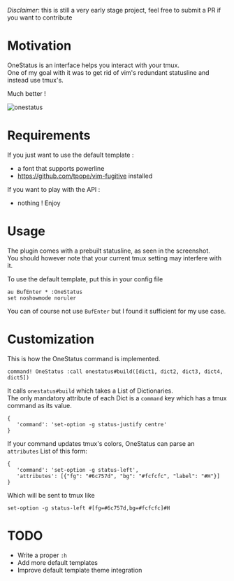 *Disclaimer*: this is still a very early stage project, feel free to submit a PR if you want to contribute

# Motivation
OneStatus is an interface helps you interact with your tmux.<br>
One of my goal with it was to get rid of vim's redundant statusline and instead use tmux's.

Much better !

![onestatus](https://user-images.githubusercontent.com/26607946/90639803-7f947f00-e22f-11ea-863e-e347f9379dfe.png)

# Requirements
If you just want to use the default template :
 - a font that supports powerline
 - https://github.com/tpope/vim-fugitive installed

If you want to play with the API :
 - nothing ! Enjoy

# Usage
The plugin comes with a prebuilt statusline, as seen in the screenshot.<br>
You should however note that your current tmux setting may interfere with it.

To use the default template, put this in your config file
```
au BufEnter * :OneStatus
set noshowmode noruler
```
You can of course not use `BufEnter` but I found it sufficient for my use case.

# Customization
This is how the OneStatus command is implemented.
```
command! OneStatus :call onestatus#build([dict1, dict2, dict3, dict4, dict5])
```

It calls `onestatus#build` which takes a List of Dictionaries.<br>
The only mandatory attribute of each Dict is a `command` key which has a tmux command as its value.
```
{
   'command': 'set-option -g status-justify centre'
}
```
If your command updates tmux's colors, OneStatus can parse an `attributes` List of this form:
```
{
   'command': 'set-option -g status-left',
   'attributes': [{"fg": "#6c757d", "bg": "#fcfcfc", "label": "#H"}]
}
```

Which will be sent to tmux like
```
set-option -g status-left #[fg=#6c757d,bg=#fcfcfc]#H
```

# TODO
- Write a proper `:h`
- Add more default templates
- Improve default template theme integration
